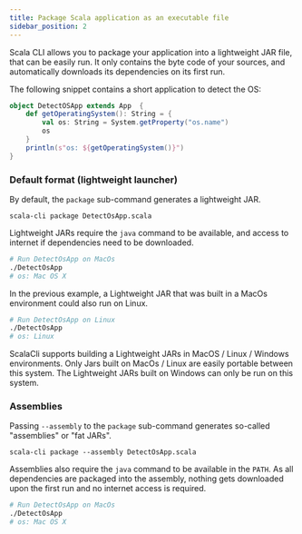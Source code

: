 ```yaml
---
title: Package Scala application as an executable file
sidebar_position: 2
---
```


Scala CLI allows you to package your application into a lightweight JAR file, that can be easily run.
It only contains the byte code of your sources, and automatically downloads its dependencies on its first run.

The following snippet contains a short application to detect the OS:
```scala name:DetectOsApp.scala
object DetectOSApp extends App  {
    def getOperatingSystem(): String = {
        val os: String = System.getProperty("os.name")
        os
    }
    println(s"os: ${getOperatingSystem()}")
}
```

### Default format (lightweight launcher)

By default, the `package` sub-command generates a lightweight JAR.

```scala-cli
scala-cli package DetectOsApp.scala
```

<!-- Expected:
Wrote DetectOsApp, run it with
  ./DetectOsApp
-->

Lightweight JARs require the `java` command to be available, and access to internet if dependencies need to be downloaded.

```bash
# Run DetectOsApp on MacOs 
./DetectOsApp
# os: Mac OS X
```

In the previous example, a Lightweight JAR that was built in a MacOs environment could also run on Linux.

```bash
# Run DetectOsApp on Linux 
./DetectOsApp
# os: Linux
``` 

ScalaCli supports building a Lightweight JARs in MacOS / Linux / Windows environments.
Only Jars built on MacOs / Linux are easily portable between this system. The Lightweight JARs built on Windows can only be run on this system.


### Assemblies
Passing `--assembly` to the `package` sub-command generates so-called "assemblies" or "fat JARs". 

```scala-cli
scala-cli package --assembly DetectOsApp.scala
```

Assemblies also require the `java` command to be available in the `PATH`. As all dependencies are packaged into the assembly, nothing gets downloaded upon the first run and no internet access is required.

```bash
# Run DetectOsApp on MacOs 
./DetectOsApp
# os: Mac OS X
```